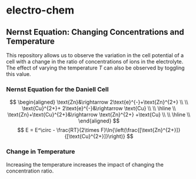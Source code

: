 # electro-chem

## Nernst Equation: Changing Concentrations and Temperature

This repository allows us to observe the variation in the cell potential of a cell with a change in the ratio of concentrations of ions in the electrolyte. The effect of varying the temperature $T$ can also be observed by toggling this value.  

### Nernst Equation for the Daniell Cell

$$
\begin{aligned}
\text{Zn}&\rightarrow 2\text{e}^{-}+\text{Zn}^{2+} \\ \\
\text{Cu}^{2+}+ 2\text{e}^{-}&\rightarrow \text{Cu} \\ \\
\hline \\ 
\text{Zn}+\text{Cu}^{2+}&\rightarrow  \text{Zn}^{2+} +\text{Cu} \\ \\
\hline \\
\end{aligned}
$$
$$
E = E^\circ - \frac{RT}{2\times F}\ln{\left(\frac{[\text{Zn}^{2+}]}{[\text{Cu}^{2+}]}\right)}
$$

### Change in Temperature

Increasing the temperature increases the impact of changing the concentration ratio.